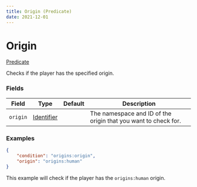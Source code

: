 ```yaml
---
title: Origin (Predicate)
date: 2021-12-01
---
```


#   Origin

[Predicate](../predicates.md)

Checks if the player has the specified origin.


### Fields

Field | Type | Default | Description
------|------|---------|------------
`origin` | [Identifier](../../types/data_types/identifier.md) | | The namespace and ID of the origin that you want to check for.


### Examples

```json
{
    "condition": "origins:origin",
    "origin": "origins:human"
}
```

This example will check if the player has the `origins:human` origin.
